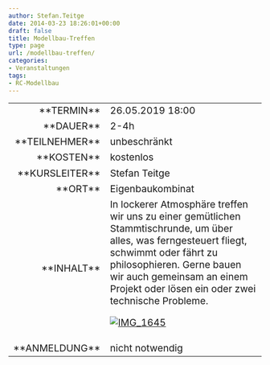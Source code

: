 ```yaml
---
author: Stefan.Teitge
date: 2014-03-23 18:26:01+00:00
draft: false
title: Modellbau-Treffen
type: page
url: /modellbau-treffen/
categories:
- Veranstaltungen
tags:
- RC-Modellbau
---
```


<table >
<tbody style="font-size: 1.2em;" >
<tr >

<td style="width: 20%; text-align: right;" >**TERMIN**
</td>

<td style="text-align: left;" >26.05.2019 18:00

</td>
</tr>
<tr >

<td style="width: 20%; text-align: right;" >**DAUER**
</td>

<td style="text-align: left;" >2-4h
</td>
</tr>
<tr >

<td style="width: 20%; text-align: right;" >**TEILNEHMER**
</td>

<td style="text-align: left;" >unbeschränkt
</td>
</tr>
<tr >

<td style="width: 20%; text-align: right;" >**KOSTEN**
</td>

<td style="text-align: left;" >kostenlos
</td>
</tr>
<tr >

<td style="width: 20%; text-align: right;" >**KURSLEITER**
</td>

<td style="text-align: left;" >Stefan Teitge
</td>
</tr>
<tr >

<td style="width: 20%; text-align: right;" >**ORT**
</td>

<td style="text-align: left;" >Eigenbaukombinat
</td>
</tr>
<tr >

<td style="width: 20%; text-align: right;" >**INHALT**
</td>

<td style="text-align: left;" >In lockerer Atmosphäre treffen wir uns zu einer gemütlichen Stammtischrunde, um über alles, was ferngesteuert fliegt, schwimmt oder fährt zu philosophieren. Gerne bauen wir auch gemeinsam an einem Projekt oder lösen ein oder zwei technische Probleme.

[![IMG_1645](/wp-content/uploads/2013/10/IMG_1645-150x150.jpg)
](/wp-content/uploads/2013/10/IMG_1645.jpg)
</td>
</tr>
<tr >

<td style="width: 20%; text-align: right;" >**ANMELDUNG**
</td>

<td style="text-align: left;" >nicht notwendig
</td>
</tr>
</tbody>
</table>

